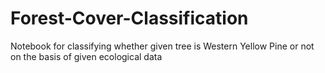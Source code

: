# Forest-Cover-Classification
Notebook for classifying whether given tree is Western Yellow Pine or not on the basis of given ecological data
